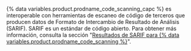 {% data variables.product.prodname_code_scanning_capc %} es interoperable con herramientas de escaneo de código de terceros que producen datos de Formato de Intercambio de Resultado de Análisis (SARIF). SARIF es un estándar de código abierto. Para obtener más información, consulta la sección "[Resultados de SARIF para {% data variables.product.prodname_code_scanning %}](/github/finding-security-vulnerabilities-and-errors-in-your-code/sarif-support-for-code-scanning)".
